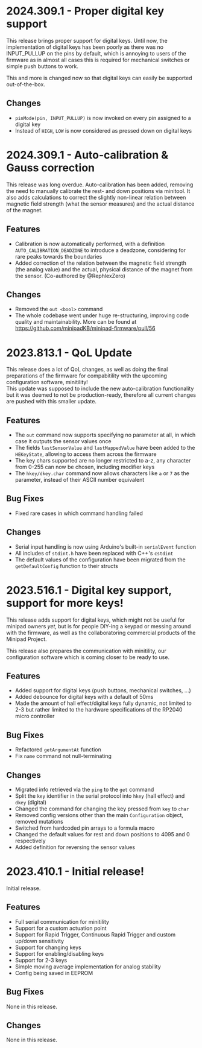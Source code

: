 # 2024.309.1 - Proper digital key support

This release brings proper support for digital keys. Until now, the implementation of digital keys has been poorly as there was no INPUT_PULLUP on the pins by default, which is annoying to users of the firmware as in almost all cases this is required for mechanical switches or simple push buttons to work.

This and more is changed now so that digital keys can easily be supported out-of-the-box.

## Changes
- `pinMode(pin, INPUT_PULLUP)` is now invoked on every pin assigned to a digital key
- Instead of `HIGH`, `LOW` is now considered as pressed down on digital keys

# 2024.309.1 - Auto-calibration & Gauss correction

This release was long overdue. Auto-calibration has been added, removing the need to manually calibrate the rest- and down positions via minitool.
It also adds calculations to correct the slightly non-linear relation between magnetic field strength (what the sensor measures) and the actual distance of the magnet.

## Features

- Calibration is now automatically performed, with a definition `AUTO_CALIBRATION_DEADZONE` to introduce a deadzone, considering for rare peaks towards the boundaries
- Added correction of the relation between the magnetic field strength (the analog value) and the actual, physical distance of the magnet from the sensor. (Co-authored by @RephlexZero)

## Changes

- Removed the `out <bool>` command
- The whole codebase went under huge re-structuring, improving code quality and maintainability. More can be found at https://github.com/minipadKB/minipad-firmware/pull/56

# 2023.813.1 - QoL Update

This release does a lot of QoL changes, as well as doing the final preparations of the firmware for compabitility with the upcoming configuration software, minitility!</br>
This update was supposed to include the new auto-calibration functionality but it was deemed to not be production-ready, therefore all current changes are pushed with this smaller update.

## Features

- The `out` command now supports specifying no parameter at all, in which case it outputs the sensor values once
- The fields `lastSensorValue` and `lastMappedValue` have been added to the `HEKeyState`, allowing to access them across the firmware
- The key chars supported are no longer restricted to a-z, any character from 0-255 can now be chosen, including modifier keys
- The `hkey/dkey.char` command now allows characters like `a` or `7` as the parameter, instead of their ASCII number equivalent

## Bug Fixes

- Fixed rare cases in which command handling failed

## Changes

- Serial input handling is now using Arduino's built-in `serialEvent` function
- All includes of `stdint.h` have been replaced with C++'s `cstdint`
- The default values of the configuration have been migrated from the `getDefaultConfig` function to their structs

# 2023.516.1 - Digital key support, support for more keys!

This release adds support for digital keys, which might not be useful for minipad owners *yet*, but is for people DIY-ing a keypad or messing around with the firmware, as well as the collaboratoring commercial products of the Minipad Project. 

This release also prepares the communication with minitility, our configuration software which is coming closer to be ready to use.

## Features

- Added support for digital keys (push buttons, mechanical switches, ...)
- Added debounce for digital keys with a default of 50ms
- Made the amount of hall effect/digital keys fully dynamic, not limited to 2-3 but rather limited to the hardware specifications of the RP2040 micro controller

## Bug Fixes

- Refactored `getArgumentAt` function
- Fix `name` command not null-terminating

## Changes

- Migrated info retrieved via the `ping` to the `get` command
- Split the `key` identifier in the serial protocol into `hkey` (hall effect) and `dkey` (digital)
- Changed the command for changing the key pressed from `key` to `char`
- Removed config versions other than the main `Configuration` object, removed mutations
- Switched from hardcoded pin arrays to a formula macro
- Changed the default values for rest and down positions to 4095 and 0 respectively
- Added definition for reversing the sensor values

# 2023.410.1 - Initial release!

Initial release.

## Features

- Full serial communication for minitility
- Support for a custom actuation point
- Support for Rapid Trigger, Continuous Rapid Trigger and custom up/down sensitivity
- Support for changing keys
- Support for enabling/disabling keys
- Support for 2-3 keys
- Simple moving average implementation for analog stability
- Config being saved in EEPROM

## Bug Fixes

None in this release.

## Changes

None in this release.
